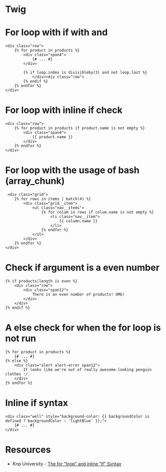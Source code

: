Twig
====

# For loop with if with and

```twig
<div class="row">
    {% for product in products %}
        <div class="span4">
            {# ... #}
        </div>

        {% if loop.index is divisibleby(3) and not loop.last %}
            </div><div class="row">
        {% endif %}
    {% endfor %}
</div>
```

# For loop with inline if check

```twig
<div class="row">
    {% for product in products if product.name is not empty %}
        <div class="span4">
            {{ product.name }}
        </div>
    {% endfor %}
</div>
```

# For loop with the usage of bash (array_chunk)

```twig
 <div class="grid">
    {% for rows in items | batch(4) %}
        <div class="grid__item">
            <ul class="nav__items">
                {% for colum in rows if colum.name is not empty %}
                    <li class="nav__item">
                        {{ column.name }}
                    </li>
                {% endfor %}
            </ul>
        </div>
    {% endfor %}
</div>
```

# Check if argument is a even number

```twig
{% if products|length is even %}
    <div class="row">
        <div class="span12">
            There is an even number of products! OMG!
        </div>
    </div>
{% endif %}
```

# A else check for when the for loop is not run

```twig
{% for product in products %}
    {# ... #}
{% else %}
    <div class="alert alert-error span12">
        It looks like we're out of really awesome-looking penguin clothes :/.
    </div>
{% endfor %}
```

# Inline if syntax

```twig
<div class="well" style="background-color: {{ backgroundColor is defined ? backgroundColor : 'lightBlue' }};">
    {# ... #}
</div>
```

# Resources
- Knp University - [The for “loop” and inline “if” Syntax](https://knpuniversity.com/screencast/twig/for-loop-inline-if)